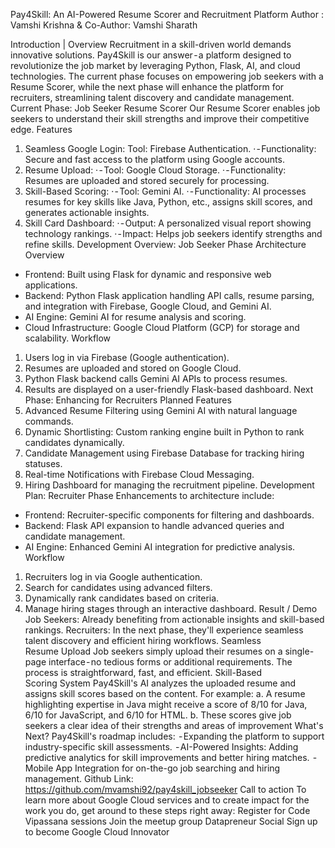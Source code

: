 Pay4Skill: An AI-Powered Resume Scorer and Recruitment Platform
Author : Vamshi Krishna & Co-Author: Vamshi Sharath




Introduction | Overview
Recruitment in a skill-driven world demands innovative solutions. Pay4Skill is our answer - a platform designed to revolutionize the job market by leveraging Python, Flask, AI, and cloud technologies. The current phase focuses on empowering job seekers with a Resume Scorer, while the next phase will enhance the platform for recruiters, streamlining talent discovery and candidate management.
Current Phase: Job Seeker Resume Scorer
Our Resume Scorer enables job seekers to understand their skill strengths and improve their competitive edge.
Features
1. Seamless Google Login:
Tool: Firebase Authentication.
· - Functionality: Secure and fast access to the platform using Google accounts.
2. Resume Upload:
· - Tool: Google Cloud Storage.
· - Functionality: Resumes are uploaded and stored securely for processing.
3. Skill-Based Scoring:
· - Tool: Gemini AI.
· - Functionality: AI processes resumes for key skills like Java, Python, etc., assigns skill scores, and generates actionable insights.
4. Skill Card Dashboard:
· - Output: A personalized visual report showing technology rankings.
· - Impact: Helps job seekers identify strengths and refine skills.
Development Overview: Job Seeker Phase
Architecture Overview
- Frontend: Built using Flask for dynamic and responsive web applications.
- Backend: Python Flask application handling API calls, resume parsing, and integration with Firebase, Google Cloud, and Gemini AI.
- AI Engine: Gemini AI for resume analysis and scoring.
- Cloud Infrastructure: Google Cloud Platform (GCP) for storage and scalability.
Workflow
1. Users log in via Firebase (Google authentication).
2. Resumes are uploaded and stored on Google Cloud.
3. Python Flask backend calls Gemini AI APIs to process resumes.
4. Results are displayed on a user-friendly Flask-based dashboard.
Next Phase: Enhancing for Recruiters
Planned Features
1. Advanced Resume Filtering using Gemini AI with natural language commands.
2. Dynamic Shortlisting: Custom ranking engine built in Python to rank candidates dynamically.
3. Candidate Management using Firebase Database for tracking hiring statuses.
4. Real-time Notifications with Firebase Cloud Messaging.
5. Hiring Dashboard for managing the recruitment pipeline.
Development Plan: Recruiter Phase
Enhancements to architecture include:
- Frontend: Recruiter-specific components for filtering and dashboards.
- Backend: Flask API expansion to handle advanced queries and candidate management.
- AI Engine: Enhanced Gemini AI integration for predictive analysis.
Workflow
1. Recruiters log in via Google authentication.
2. Search for candidates using advanced filters.
3. Dynamically rank candidates based on criteria.
4. Manage hiring stages through an interactive dashboard.
Result / Demo
Job Seekers: Already benefiting from actionable insights and skill-based rankings. Recruiters: In the next phase, they'll experience seamless talent discovery and efficient hiring workflows.
Seamless Resume Upload
Job seekers simply upload their resumes on a single-page interface - no tedious forms or additional requirements. The process is straightforward, fast, and efficient.
Skill-Based Scoring System
Pay4Skill's AI analyzes the uploaded resume and assigns skill scores based on the content. For example:
a. A resume highlighting expertise in Java might receive a score of 8/10 for Java, 6/10 for JavaScript, and 6/10 for HTML.
b. These scores give job seekers a clear idea of their strengths and areas of improvement
What's Next?
Pay4Skill's roadmap includes:
 - Expanding the platform to support industry-specific skill assessments.
 - AI-Powered Insights: Adding predictive analytics for skill improvements and better hiring matches.
 - Mobile App Integration for on-the-go job searching and hiring management.
Github Link: https://github.com/mvamshi92/pay4skill_jobseeker
Call to action
To learn more about Google Cloud services and to create impact for the work you do, get around to these steps right away:
Register for Code Vipassana sessions
Join the meetup group Datapreneur Social
Sign up to become Google Cloud Innovator

